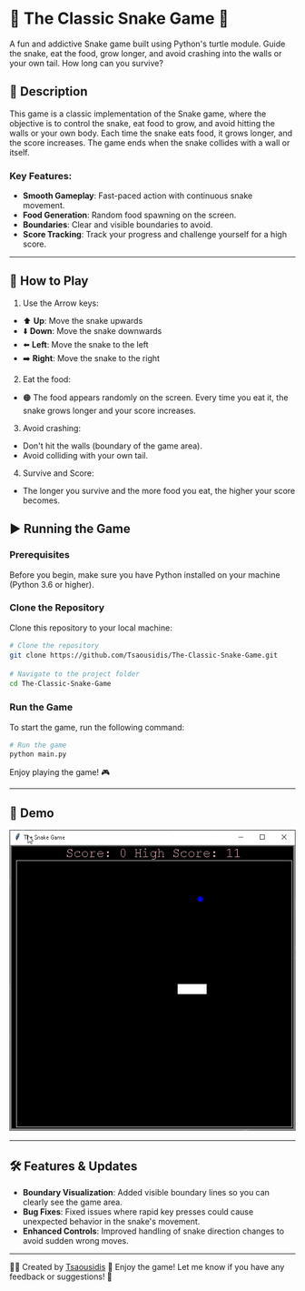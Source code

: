 # 🐍 The Classic Snake Game 🐍

A fun and addictive Snake game built using Python's turtle module. Guide the snake, eat the food, grow longer, and avoid crashing into the walls or your own tail. How long can you survive?

## 📜 Description

This game is a classic implementation of the Snake game, where the objective is to control the snake, eat food to grow, and avoid hitting the walls or your own body. Each time the snake eats food, it grows longer, and the score increases. The game ends when the snake collides with a wall or itself.

### Key Features:
- **Smooth Gameplay**: Fast-paced action with continuous snake movement.
- **Food Generation**: Random food spawning on the screen.
- **Boundaries**: Clear and visible boundaries to avoid.
- **Score Tracking**: Track your progress and challenge yourself for a high score.

---
## 🚀 How to Play
1. Use the Arrow keys:
- ⬆️ **Up**: Move the snake upwards
- ⬇️ **Down**: Move the snake downwards
- ⬅️ **Left**: Move the snake to the left
- ➡️ **Right**: Move the snake to the right 
2. Eat the food:
- 🟠 The food appears randomly on the screen. Every time you eat it, the snake grows longer and your score increases.
3. Avoid crashing:
- Don't hit the walls (boundary of the game area).
- Avoid colliding with your own tail.
4. Survive and Score:
- The longer you survive and the more food you eat, the higher your score becomes.

## ▶️ Running the Game

### Prerequisites

Before you begin, make sure you have Python installed on your machine (Python 3.6 or higher).

### Clone the Repository

Clone this repository to your local machine:

```sh
# Clone the repository
git clone https://github.com/Tsaousidis/The-Classic-Snake-Game.git

# Navigate to the project folder
cd The-Classic-Snake-Game
```

### Run the Game

To start the game, run the following command:

```sh
# Run the game
python main.py
```
Enjoy playing the game! 🎮

---

## 🎥 Demo
![Snake Game](demo.gif)

---

## 🛠️ Features & Updates
- **Boundary Visualization**: Added visible boundary lines so you can clearly see the game area.
- **Bug Fixes**: Fixed issues where rapid key presses could cause unexpected behavior in the snake's movement.
- **Enhanced Controls**: Improved handling of snake direction changes to avoid sudden wrong moves.

---

👨‍💻 Created by [Tsaousidis](https://github.com/Tsaousidis)
🎉 Enjoy the game! Let me know if you have any feedback or suggestions! 🎉


